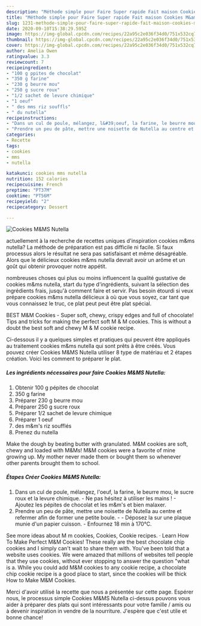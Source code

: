```yaml
---
description: "Méthode simple pour Faire Super rapide Fait maison Cookies M&amp;amp;MS Nutella"
title: "Méthode simple pour Faire Super rapide Fait maison Cookies M&amp;amp;MS Nutella"
slug: 1231-methode-simple-pour-faire-super-rapide-fait-maison-cookies-m-and-amp-ms-nutella
date: 2020-09-10T15:38:29.595Z
image: https://img-global.cpcdn.com/recipes/22a95c2e036f34d0/751x532cq70/cookies-mms-nutella-photo-principale-de-la-recette.jpg
thumbnail: https://img-global.cpcdn.com/recipes/22a95c2e036f34d0/751x532cq70/cookies-mms-nutella-photo-principale-de-la-recette.jpg
cover: https://img-global.cpcdn.com/recipes/22a95c2e036f34d0/751x532cq70/cookies-mms-nutella-photo-principale-de-la-recette.jpg
author: Amelia Owen
ratingvalue: 3.3
reviewcount: 7
recipeingredient:
- "100 g ppites de chocolat"
- "350 g farine"
- "230 g beurre mou"
- "250 g sucre roux"
- "1/2 sachet de levure chimique"
- "1 oeuf"
- " des mms riz souffls"
- " du nutella"
recipeinstructions:
- "Dans un cul de poule, mélangez, l&#39;oeuf, la farine, le beurre mou, le sucre roux et la levure chimique. Ne pas hésitez à utiliser les mains !  Ajoutez les pépites de chocolat et les m&amp;m&#39;s et bien malaxer."
- "Prendre un peu de pâte, mettre une noisette de Nutella au centre et refermer afin de former une petite boule.  Déposez la sur une plaque munie d&#39;un papier cuisson. Enfournez 18 min à 170°C."
categories:
- Recette
tags:
- cookies
- mms
- nutella

katakunci: cookies mms nutella 
nutrition: 152 calories
recipecuisine: French
preptime: "PT37M"
cooktime: "PT56M"
recipeyield: "2"
recipecategory: Dessert

---
```



![Cookies M&amp;MS Nutella](https://img-global.cpcdn.com/recipes/22a95c2e036f34d0/751x532cq70/cookies-mms-nutella-photo-principale-de-la-recette.jpg)

actuellement à la recherche de recettes uniques d'inspiration cookies m&amp;ms nutella? La méthode de préparation est pas difficile ni facile. Si faux processus alors le résultat ne sera pas satisfaisant et même désagréable. Alors que le délicieux cookies m&amp;ms nutella devrait avoir un arôme et un goût qui obtenir provoquer notre appétit.

nombreuses choses qui plus ou moins influencent la qualité gustative de cookies m&amp;ms nutella, start du type d'ingrédients, suivant la sélection des ingrédients frais, jusqu'à comment faire et servir. Pas besoin étourdi si veux prépare cookies m&amp;ms nutella délicieux à où que vous soyez, car tant que vous connaissez le truc, ce plat peut peut être plat spécial.

BEST M&amp;M Cookies - Super soft, chewy, crispy edges and full of chocolate! Tips and tricks for making the perfect soft M &amp; M cookies. This is without a doubt the best soft and chewy M &amp; M cookie recipe.


Ci-dessous il y a quelques simples et pratiques qui peuvent être appliqués au traitement cookies m&amp;ms nutella qui sont prêts à être créés. Vous pouvez créer Cookies M&amp;MS Nutella utiliser 8 type de matériau et 2 étapes création. Voici les comment to préparer le plat.

<!--inarticleads1-->

##### Les ingrédients nécessaires pour faire Cookies M&amp;MS Nutella:

1. Obtenir 100 g pépites de chocolat
1.  350 g farine
1. Préparer 230 g beurre mou
1. Préparer 250 g sucre roux
1. Préparer 1/2 sachet de levure chimique
1. Préparer 1 oeuf
1.   des m&amp;m&#39;s riz soufflés
1. Prenez  du nutella


Make the dough by beating butter with granulated. M&amp;M cookies are soft, chewy and loaded with M&amp;Ms! M&amp;M cookies were a favorite of mine growing up. My mother never made them or bought them so whenever other parents brought them to school. 

<!--inarticleads2-->

##### Étapes Créer Cookies M&amp;MS Nutella:

1. Dans un cul de poule, mélangez, l&#39;oeuf, la farine, le beurre mou, le sucre roux et la levure chimique. - Ne pas hésitez à utiliser les mains !  - Ajoutez les pépites de chocolat et les m&amp;m&#39;s et bien malaxer.
1. Prendre un peu de pâte, mettre une noisette de Nutella au centre et refermer afin de former une petite boule. -  - Déposez la sur une plaque munie d&#39;un papier cuisson. - Enfournez 18 min à 170°C.


See more ideas about M m cookies, Cookies, Cookie recipes. · Learn How To Make Perfect M&amp;M Cookies! These really are the best chocolate chip cookies and I simply can&#39;t wait to share them with. You&#39;ve been told that a website uses cookies. We were amazed that millions of websites tell people that they use cookies, without ever stopping to answer the question &#34;what is a. While you could add M&amp;M cookies to any cookie recipe, a chocolate chip cookie recipe is a good place to start, since the cookies will be thick How to Make M&amp;M Cookies. 


Merci d'avoir utilisé la recette que nous a présentée sur cette page. Espérer nous, le processus simple Cookies M&amp;MS Nutella ci-dessus pouvons vous aider à préparer des plats qui sont intéressants pour votre famille / amis ou à devenir inspiration in vendre de la nourriture. J'espère que c'est utile et bonne chance!
